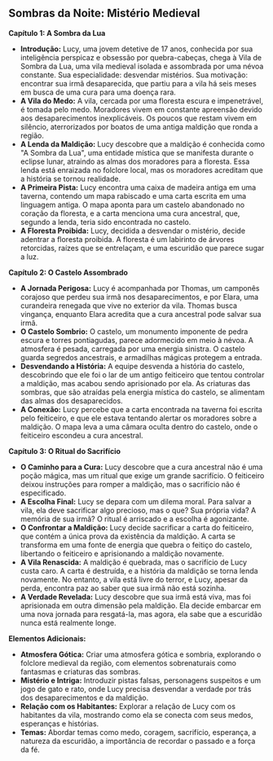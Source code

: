 ## Sombras da Noite: Mistério Medieval

**Capítulo 1: A Sombra da Lua**

* **Introdução:** Lucy, uma jovem detetive de 17 anos, conhecida por sua inteligência perspicaz e obsessão por quebra-cabeças, chega à Vila de Sombra da Lua, uma vila medieval isolada e assombrada por uma névoa constante. Sua especialidade: desvendar mistérios. Sua motivação: encontrar sua irmã desaparecida, que partiu para a vila há seis meses em busca de uma cura para uma doença rara.
* **A Vila do Medo:** A vila, cercada por uma floresta escura e impenetrável, é tomada pelo medo. Moradores vivem em constante apreensão devido aos desaparecimentos inexplicáveis. Os poucos que restam vivem em silêncio, aterrorizados por boatos de uma antiga maldição que ronda a região. 
* **A Lenda da Maldição:**  Lucy descobre que a maldição é conhecida como "A Sombra da Lua", uma entidade mística que se manifesta durante o eclipse lunar, atraindo as almas dos moradores para a floresta. Essa lenda está enraizada no folclore local, mas os moradores acreditam que a história se tornou realidade.
* **A Primeira Pista:**  Lucy encontra uma caixa de madeira antiga em uma taverna, contendo um mapa rabiscado e uma carta escrita em uma linguagem antiga. O mapa aponta para um castelo abandonado no coração da floresta, e a carta menciona uma cura ancestral, que, segundo a lenda, teria sido encontrada no castelo.
* **A Floresta Proibida:** Lucy, decidida a desvendar o mistério, decide adentrar a floresta proibida. A floresta é um labirinto de árvores retorcidas, raízes que se entrelaçam, e uma escuridão que parece sugar a luz. 

**Capítulo 2: O Castelo Assombrado**

* **A Jornada Perigosa:**  Lucy é acompanhada por Thomas, um camponês corajoso que perdeu sua irmã nos desaparecimentos, e por  Elara, uma curandeira renegada que vive no exterior da vila. Thomas busca vingança, enquanto Elara acredita que a cura ancestral pode salvar sua irmã.
* **O Castelo Sombrio:** O castelo, um monumento imponente de pedra escura e torres pontiagudas, parece adormecido em meio à névoa. A atmosfera é pesada, carregada por uma energia sinistra. O castelo guarda segredos ancestrais, e armadilhas mágicas protegem a entrada.
* **Desvendando a História:** A equipe desvenda a história do castelo, descobrindo que ele foi o lar de um antigo feiticeiro que tentou controlar a maldição, mas acabou sendo aprisionado por ela. As criaturas das sombras, que são atraídas pela energia mística do castelo, se alimentam das almas dos desaparecidos. 
* **A Conexão:**  Lucy percebe que a carta encontrada na taverna foi escrita pelo feiticeiro, e que ele estava tentando alertar os moradores sobre a maldição. O mapa leva a uma câmara oculta dentro do castelo, onde o feiticeiro escondeu a cura ancestral.

**Capítulo 3: O Ritual do Sacrifício**

* **O Caminho para a Cura:** Lucy descobre que a cura ancestral não é uma poção mágica, mas um ritual que exige um grande sacrifício. O feiticeiro deixou instruções para romper a maldição, mas o sacrifício não é especificado. 
* **A Escolha Final:** Lucy se depara com um dilema moral. Para salvar a vila, ela deve sacrificar algo precioso, mas o que? Sua própria vida? A memória de sua irmã? O ritual é arriscado e a escolha é agonizante.
* **O Confrontar a Maldição:**  Lucy decide sacrificar a carta do feiticeiro, que contém a única prova da existência da maldição. A carta se transforma em uma fonte de energia que quebra o feitiço do castelo, libertando o feiticeiro e aprisionando a maldição novamente.
* **A Vila Renascida:** A maldição é quebrada, mas o sacrifício de Lucy custa caro. A carta é destruída, e a história da maldição se torna lenda novamente. No entanto, a vila está livre do terror, e Lucy, apesar da perda, encontra paz ao saber que sua irmã não está sozinha.  
* **A Verdade Revelada:** Lucy descobre que sua irmã está viva, mas foi aprisionada em outra dimensão pela maldição. Ela decide embarcar em uma nova jornada para resgatá-la, mas agora, ela sabe que a escuridão nunca está realmente longe.

**Elementos Adicionais:**

* **Atmosfera Gótica:** Criar uma atmosfera gótica e sombria, explorando o folclore medieval da região, com elementos sobrenaturais como fantasmas e criaturas das sombras.
* **Mistério e Intriga:** Introduzir pistas falsas, personagens suspeitos e um jogo de gato e rato, onde Lucy precisa desvendar a verdade por trás dos desaparecimentos e da maldição. 
* **Relação com os Habitantes:** Explorar a relação de Lucy com os habitantes da vila, mostrando como ela se conecta com seus medos, esperanças e histórias.
* **Temas:** Abordar temas como medo, coragem, sacrifício, esperança, a natureza da escuridão, a importância de recordar o passado e a força da fé. 
